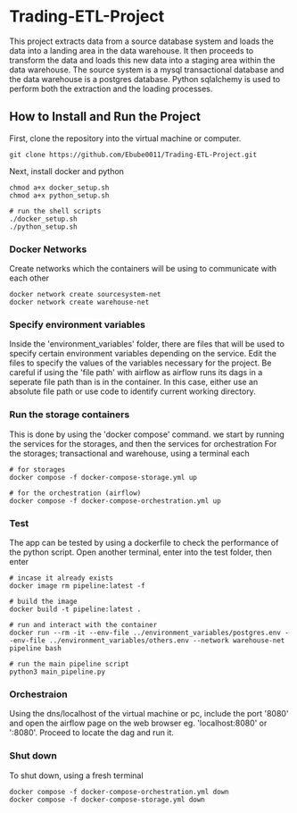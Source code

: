# Trading-ETL-Project
This project extracts data from a source database system and loads the data into a landing area in the data warehouse. It then proceeds to transform the data and loads this new data into a staging area within the data warehouse. The source system is a mysql transactional database and the data warehouse is a postgres database. Python sqlalchemy is used to perform both the extraction and the loading processes.

## How to Install and Run the Project
First, clone the repository into the virtual machine or computer. 
```
git clone https://github.com/Ebube0011/Trading-ETL-Project.git
```
Next, install docker and python
```
chmod a+x docker_setup.sh
chmod a+x python_setup.sh

# run the shell scripts
./docker_setup.sh
./python_setup.sh
```

### Docker Networks
Create networks which the containers will be using to communicate with each other
```
docker network create sourcesystem-net
docker network create warehouse-net
```

### Specify environment variables
Inside the 'environment_variables' folder, there are files that will be used to specify certain environment variables depending on the service. Edit the files to specify the values of the variables necessary for the project.
Be careful if using the 'file path' with airflow as airflow runs its dags in a seperate file path than is in the container. In this case, either use an absolute file path or use code to identify current working directory.

### Run the storage containers
This is done by using the 'docker compose' command. we start by running the services for the storages, and then the services for orchestration
For the storages; transactional and warehouse, using a terminal each
```
# for storages
docker compose -f docker-compose-storage.yml up 

# for the orchestration (airflow)
docker compose -f docker-compose-orchestration.yml up
```

### Test
The app can be tested by using a dockerfile to check the performance of the python script. Open another terminal, enter into the test folder, then enter
```
# incase it already exists
docker image rm pipeline:latest -f

# build the image
docker build -t pipeline:latest .

# run and interact with the container
docker run --rm -it --env-file ../environment_variables/postgres.env --env-file ../environment_variables/others.env --network warehouse-net pipeline bash

# run the main pipeline script
python3 main_pipeline.py
```

### Orchestraion
Using the dns/localhost of the virtual machine or pc, include the port '8080' and open the airflow page on the web browser
eg. 'localhost:8080' or '<aws ipv4 dns>:8080'.
Proceed to locate the dag and run it.


### Shut down
To shut down, using a fresh terminal
```
docker compose -f docker-compose-orchestration.yml down
docker compose -f docker-compose-storage.yml down
```

